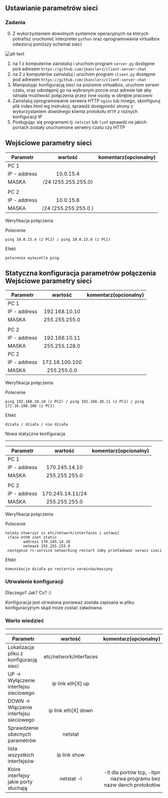 ## Ustawianie parametrów sieci

### Zadania

0. Z wykorzystaniem dowolnych systemów operacyjnych na których potrafisz uruchomić interpreter ``python`` oraz oprogramowania virtualbox odwzoruj poniższy schemat sieci:

![alt text][network]

[network]: ./network.png "Logo Title Text 2"

1. na 1 z komputerów zainstaluj i uruchom program ``server.py`` dostępne pod adresem ``https://github.com/jkanclerz/client-server-chat``
2. na 2 z komputerów zainstaluj i uruchom program ``client.py`` dostępne pod adresem ``https://github.com/jkanclerz/client-server-chat``
3. Manipulując konfiguracją sieci na poziomie virtualbox, uruchom serwer czatu, oraz udostępnij go na wybranym porcie oraz adresie tak aby istniała możliwość połączenia przez inne osoby w obrębie pracowni
4. Zainstaluj oprogramowanie serwera HTTP ``nginx`` lub innego, skonfiguruj plik index.html wg instrukcji, sprawdź dostępność strony z wykorzystaniem dowolnego klienta protokołu ``HTTP`` z różnych konfiguracji IP
5. Posługując się programami tj: ``netstat`` lub ``lsof`` sprawdź na jakich portach zostały uruchomione serwery czatu czy HTTP

Wejściowe parametry sieci
-------------------------
| Parametr | wartość | komentarz(opcionalny) |
| ------------- |:-------------:| -----:|
|   PC 1 |  
| IP - address  | 10.0.15.4 | |
| MASKA  | /24 (255.255.255.0) | |
|   |  | |
| PC 2  |  | |
| IP - address  | 10.0.15.6 | |
| MASKA  | /24 (255.255.255.0 )| |

Weryfikacja połączenia

Polecenie
```
ping 10.0.15.4 (z PC2) / ping 10.0.15.6 (z PC1)
```

Efekt
```
polecenie wyświetla ping
```

Statyczna konfiguracja parametrów połączenia
Wejściowe parametry sieci
-------------------------
| Parametr | wartość | komentarz(opcionalny) |
| ------------- |:-------------:| -----:|
|   PC 1 |  
| IP - address  | 192.168.10.10 | |
| MASKA  | 255.255.255.0 | |
|   |  | |
| PC 2  |  | |
| IP - address  | 192.168.10.11 | |
| MASKA  | 255.255.128.0 | |
| PC 2  |  | |
| IP - address  | 172.16.100.100 | |
| MASKA  | 255.255.0.0 | |

Weryfikacja połączenia

Polecenie
```
ping 192.168.10.10 (z PC2) / ping 192.168.10.11 (z PC1) / ping 172.16.100.100 (z PC1)
```

Efekt
```
działa / działa / nie działa
```

Nowa statyczna konfiguracja 

-------------------------
| Parametr | wartość | komentarz(opcionalny) |
| ------------- |:-------------:| -----:|
|   PC 1 |  
| IP - address  | 170.245.14.10 | |
| MASKA  | 255.255.255.0 | |
|   |  | |
| PC 2  |  | |
| IP - address  | 170.245.14.11/24 | |
| MASKA  | 255.255.255.0 | |

Weryfikacja połączenia

Polecenie
```
należy otworzyć vi etc/network/interfaces i ustawić
 iface eth0 inet static
        address 170.245.14.10
        netmask 255.255.255.0
 następnie rc-service networking restart żeby przeładować serwis sieci
```

Efekt
```
komunikacja działa po restarcie serwisów/maszyny
```

### Utrwalenie konfiguracji

Dlaczego? Jak? Co? :)

Konfiguracja jest utrwalona ponieważ została zapisana w pliku konfiguracyjnym skąd  może zostać załadowna.

### Warto wiedzieć

-------------------------
| Parametr | wartość | komentarz(opcionalny) |
| ------------- |:-------------:| -----:|
| Lokalizacja pliku z konfiguracją sieci| etc/network/interfaces | |
| UP -> Wyłączenie interfejsu sieciowego| ip link eth[X] up | |
| DOWN -> Włączenie interfejsu sieciowego| ip link eth[X] down | |
| Sprawdzenie obecnych parametrów | netstat | |
| lista wszystkich interfejsów | ip link show | |
| Które interfejsy jakie porty słuchają | netstat -l | -lt dla portów tcp, -ltpn nazwa programu bez nazw danch protokołów |

